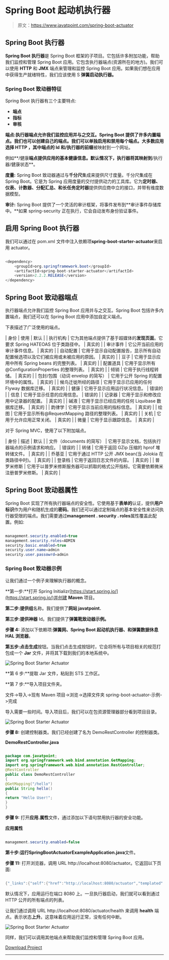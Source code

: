 # Spring Boot 起动机执行器

> 原文：<https://www.javatpoint.com/spring-boot-actuator>

## Spring Boot 执行器

**Spring Boot 执行器**是 Spring Boot 框架的子项目。它包括许多附加功能，帮助我们监控和管理 Spring Boot 应用。它包含执行器端点(资源所在的地方)。我们可以使用 **HTTP** 和 **JMX** 端点来管理和监控 Spring Boot 应用。如果我们想在应用中获得生产就绪特性，我们应该使用 S **弹簧启动执行器。**

### Spring Boot 致动器特征

Spring Boot 执行器有三个主要特点:

*   **端点**
*   **指标**
*   **审核**

**端点:**执行器端点允许我们监控应用并与之交互。Spring Boot 提供了许多内置端点。我们也可以创建自己的端点。我们可以单独启用和禁用每个端点。大多数应用选择 **HTTP** ，其中端点的 Id 和**/执行器的前缀**被映射到一个网址。

例如**/健康**端点提供应用的基本健康信息。默认情况下，执行器将其映射到**/执行器/健康状态**。

**度量:** Spring Boot 致动器通过与**千分尺**集成来提供尺寸度量。千分尺集成在 Spring Boot。它是为 Spring 应用度量的交付提供动力的工具库。它为**定时器、仪表、计数器、分配汇总、**和**长任务定时器**提供供应商中立的接口，并带有维度数据模型。

**审计:** Spring Boot 提供了一个灵活的审计框架，将事件发布到**审计事件存储库中。**如果 spring-security 正在执行，它会自动发布身份验证事件。

## 启用 Spring Boot 执行器

我们可以通过在 pom.xml 文件中注入依赖项**spring-boot-starter-actuator**来启用 actuator。

```java

<dependency>
    <groupId>org.springframework.boot</groupId>
    <artifactId>spring-boot-starter-actuator</artifactId>
    <version>2.2.2.RELEASE</version>
</dependency>

```

## Spring Boot 致动器端点

执行器端点允许我们监控 Spring Boot 应用并与之交互。Spring Boot 包括许多内置端点，我们还可以在 Spring Boot 应用中添加自定义端点。

下表描述了广泛使用的端点。

| 身份 | 使用 | 默认 |
| 执行机构 | 它为其他端点提供了基于超媒体的**发现页面**。它要求 Spring HATEOAS 位于类路径中。 | 真实的 |
| 审计事件 | 它公开当前应用的审计事件信息。 | 真实的 |
| 自动配置 | 它用于显示自动配置报告，显示所有自动配置候选项以及它们被应用或未被应用的原因。 | 真实的 |
| 豆子 | 它用于显示应用中所有 Spring beans 的完整列表。 | 真实的 |
| 配置道具 | 它用于显示所有@ConfigurationProperties 的整理列表。 | 真实的 |
| 倾销 | 它用于执行线程转储。 | 真实的 |
| 包封/包围（动词 envelop 的简写） | 它用于公开 Spring 的配置环境中的属性。 | 真实的 |
| 候鸟迁徙所经的路径 | 它用于显示已应用的任何 Flyway 数据库迁移。 | 真实的 |
| 健康 | 它用于显示应用运行状况信息。 | 错误的 |
| 信息 | 它用于显示任意的应用信息。 | 错误的 |
| 记录器 | 它用于显示和修改应用中记录器的配置。 | 真实的 |
| 碱液 | 它用于显示已经应用的任何 Liquibase 数据库迁移。 | 真实的 |
| 韵律学 | 它用于显示当前应用的指标信息。 | 真实的 |
| 绘图 | 它用于显示所有@RequestMapping 路径的整理列表。 | 真实的 |
| 关机 | 它用于允许应用正常关闭。 | 真实的 |
| 微量 | 它用于显示跟踪信息。 | 真实的 |

对于 Spring MVC，使用了以下附加端点。

| 身份 | 描述 | 默认 |
| 文件（documents 的简写） | 它用于显示文档，包括执行器端点的示例请求和响应。 | 错误的 |
| 转储 | 它用于返回 GZip 压缩的 hprof 堆转储文件。 | 真实的 |
| 乔基亚 | 它用于通过 HTTP 公开 JMX bean(当 Jolokia 在类路径中时)。 | 真实的 |
| 登录档 | 它用于返回日志文件的内容。 | 真实的 |
| 普罗米修斯 | 它用于以普罗米修斯服务器可以抓取的格式公开指标。它需要依赖微米注册普罗米修斯。 | 真实的 |

## Spring Boot 致动器属性

Spring Boot 实现了所有执行器端点的安全性。它使用基于**表单的**认证，提供**用户标识**作为用户和随机生成的**密码**。我们还可以通过定制端点的基本安全性来访问执行器受限的端点。我们需要通过**management . security . roles**属性覆盖此配置。例如:

```java

management.security.enabled=true
management.security.roles=ADMIN
security.basic.enabled=true
security.user.name=admin
security.user.passowrd=admin

```

### Spring Boot 致动器示例

让我们通过一个例子来理解执行器的概念。

**第一步:**打开 Spring Initializr[https://start.spring.io/](https://start.spring.io/)并创建 **Maven** 项目。

**第二步:**提供**组**名称。我们提供了**网站 javatpoint.**

**第三步:**提供**神器** Id。我们提供了**弹簧靴致动器示例。**

**步骤 4:** 添加以下依赖项:**弹簧网、Spring Boot 起动机执行器、**和**弹簧数据休息 HAL 浏览器**。

**第五步:**点击**生成**按钮。当我们点击生成按钮时，它会将所有与项目相关的规范打包成一个 **Jar** 文件，并将其下载到我们的本地系统中。

![Spring Boot Starter Actuator](../img/bf9826dd04fa9ba4b199d3f26acf3604.png)

**第 6 步:**提取 Jar 文件，粘贴到 STS 工作区。

**第 7 步:**导入项目文件夹。

文件->导入->现有 Maven 项目->浏览->选择文件夹 spring-boot-actuator-示例->完成

导入需要一些时间。导入项目后，我们可以在包资源管理器部分看到项目目录。

![Spring Boot Starter Actuator](../img/cd5c1c52e04281c6503046b566e6cf95.png)

**步骤 8:** 创建控制器类。我们已经创建了名为 DemoRestController 的控制器类。

**DemoRestController.java**

```java

package com.javatpoint;
import org.springframework.web.bind.annotation.GetMapping;
import org.springframework.web.bind.annotation.RestController;
@RestController
public class DemoRestController 
{
@GetMapping("/hello")
public String hello() 
{
return "Hello User!";
}
}

```

**步骤 9:** 打开**应用.属性**文件，通过添加以下语句禁用执行器的安全功能。

**应用属性**

```java

management.security.enabled=false

```

**第十步:**运行**SpringBootActuatorExampleApplication.java**文件。

**步骤 11:** 打开浏览器，调用 URL http://localhost:8080/actuator。它返回以下页面:

```java

{"_links":{"self":{"href":"http://localhost:8080/actuator","templated":false},"health":{"href":"http://localhost:8080/actuator/health","templated":false},"health-path":{"href":"http://localhost:8080/actuator/health/{*path}","templated":true},"info":{"href":"http://localhost:8080/actuator/info","templated":false}}}

```

默认情况下，应用运行在端口 8080 上。一旦执行器启动，我们就可以看到通过 HTTP 公开的所有端点的列表。

让我们通过调用 URL http://localhost:8080/actuator/health 来调用 **health** 端点。表示状态**上升**。这意味着应用运行正常，没有任何中断。

![Spring Boot Starter Actuator](../img/92d92321e73fe978a783b084953c133c.png)

同样，我们可以调用其他端点来帮助我们监控和管理 Spring Boot 应用。

[Download Project](https://static.javatpoint.com/springboot/download/spring-boot-actuator-example.zip)

* * *